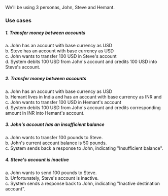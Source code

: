 We'll be using 3 personas, John, Steve and Hemant.

### Use cases
##### 1. Transfer money between accounts
a. John has an account with base currency as USD  
b. Steve has an account with base currency as USD  
c. John wants to transfer 100 USD in Steve's account  
d. System debits 100 USD from John's account and credits 100 USD into Steve's account.  

##### 2. Transfer money between accounts
a. John has an account with base currency as USD  
b. Hemant lives in India and has an account with base currency as INR and  
c. John wants to transfer 100 USD in Hemant's account  
d. System debits 100 USD from John's account and credits corresponding amount in INR into Hemant's account.  

##### 3. John's account has an insufficient balance
a. John wants to transfer 100 pounds to Steve.  
b. John's current account balance is 50 pounds.  
c. System sends back a response to John, indicating "Insufficient balance".  

##### 4. Steve's account is inactive
a. John wants to send 100 pounds to Steve.  
b. Unfortunately, Steve's account is inactive.  
c. System sends a response back to John, indicating "Inactive destination account".  

